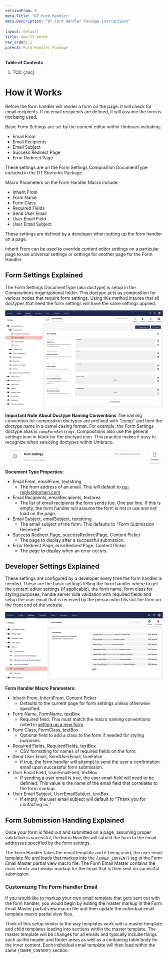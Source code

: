 ```yaml
---
versionFrom: 8
meta.Title: "DT Form Handler"
meta.Description: "DT Form Handler Package Instructions"

layout: default
title: How It Works
nav_order: 1
parent: Form Handler Package
---
```


**Table of Contents**
1. TOC
{:toc}

# How it Works

Before the form handler will render a form on the page. It will check for email recipients. If no email recipients are defined, it will assume the form is not being used.

Basic Form Settings are set by the content editor within Umbraco including: 

- Email From
- Email Recipients
- Email Subject
- Success Redirect Page
- Error Redirect Page

These settings are on the Form Settings Composition DocumentType included in the DT Starterkit Package.

Macro Parameters on the Form Handler Macro include:

- Inherit From
- Form Name
- Form Class
- Required Fields
- Send User Email
- User Email Field
- User Email Subject

These settings are defined by a developer when setting up the form handler on a page.

Inherit From can be used to override content editor settings on a particular page to use universal settings or settings for another page for the Form Handler.

## Form Settings Explained

The Form Settings DocumentType (aka doctype) is setup in the Compositions organizational folder. This doctype acts as composition for various nodes that require form settings. Using this method insures that all doctypes that need the form settings will have the same settings applied.

![Form Settings Doctype](images/v8/form-settings-doctype.png)

**Important Note About Doctype Naming Conventions** The naming convention for composition doctypes are prefixed with "comp" and then the doctype name in a camel casing format. For example, the Form Settings doctype alias is `compFormSettings`. Compositions also use the general settings icon in black for the doctype icon. This practice makes it easy to recognize when selecting doctypes within Umbraco.

![Form Settings Doctype Naming](images/v8/form-settings-doctype-naming.png)

**Document Type Properties:**

- Email From, emailFrom, textstring
  - The from address of an email. This will default to no-reply@domain.com
- Email Recipients, emailRecipients, textarea
  - The list of email recipients the form sends too. One per line. If this is empty, the form handler will assume the form is not in use and not load on the page.
- Email Subject, emailSubject, textstring
  - The email subject of the form. This defaults to "Form Submission Received"
- Success Redirect Page, successRedirectPage, Content Picker
  - The page to display after a successful submission.
- Error Redirect Page, errorRedirectPage, Content Picker
  - The page to display when an error occurs.

## Developer Settings Explained

These settings are configured by a developer every time the form handler is needed. These are the basic settings telling the form handler where to get the content editor settings (if applicable), the form name, form class for styling purposes, handle server side validation with required fields and setup the user email that is received by the person who fills out the form on the front end of the website.

![Form Handler Macro Parameters](images/v8/form-handler-macro-parameters.png)

**Form Handler Macro Parameters:**

- Inherit From, InheritFrom, Content Picker
  - Defaults to the current page for form settings unless otherwise specified.
- Form Name, FormName, textBox
  - Required field. This must match the macro naming conventions noted in [setting up a new form](#setup-a-new-form).
- Form Class, FormClass, textBox
  - Optional field to add a class to the form if needed for styling purposes.
- Required Fields, RequiredFields, textBox
  - CSV formatting for names of required fields on the form.
- Send User Email, SendUserEmail, trueFalse
  - if true, the form handler will attempt to send the user a confirmation email upon successful form submission.
- User Email Field, UserEmailField, textBox
  - If sending a user email is true, the user email field will need to be definied. This value is the name of the email field that correlates to the form markup.
- User Email Subject, UserEmailSubject, textBox
  - If empty, the user email subject will default to "Thank you for contacting us."

## Form Submission Handling Explained

Once your form is filled out and submitted on a page, assuming proper validation is sucessful, the Form Handler will submit the form to the email addresses specified by the form settings.

The Form Handler takes the email template and if being used, the user email template file and loads that markup into the `{INNER_CONTENT}` tag in the Form Email Master partial view macro file. The Form Email Master contains the main `<html>` and `<body>` markup for the email that is then sent on sucessful submission. 

### Customizing The Form Handler Email

If you would like to markup your own email template that gets sent out with the form handler, you would begin by editing the master markup in the Form Email Master partial view macro file and then update the individual email template macro partial view files. 

Think of this setup similar to the way templates work with a master template and child templates loading into sections within the master template. The master template will be changes for all emails and typically include things such as the header and footer areas as well as a containing table body for the inner content. Each individual email template will then load within the same `{INNER_CONTENT}` section. 
